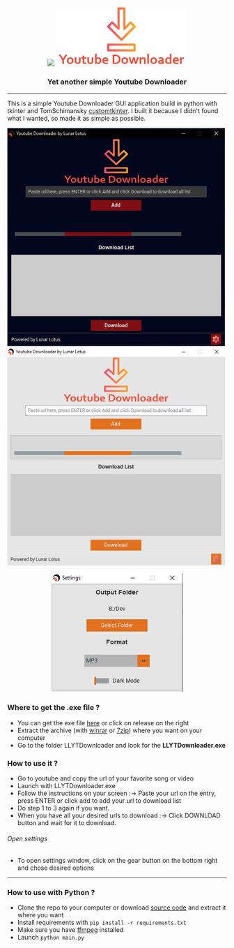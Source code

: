 <p align="center">
  <picture>
    <source media="(prefers-color-scheme: dark)" srcset="./static/img/lunar_lotus_logo.ico">
    <img src="./static/img/lunar_lotus_logo.ico" width="100" heigth="100">
  </picture>
  
  <picture>
    <source media="(prefers-color-scheme: dark)" srcset="./static/img/logo_ydl.png">
    <img src="./static/img/logo_ydl.png">
  </picture>
</p>


<div align="center">
  <h3> Yet another simple Youtube Downloader</h3>
</div>

---

This is a simple Youtube Downloader GUI application build in python with tkinter and TomSchimansky [customtkinter](https://github.com/TomSchimansky/CustomTkinter). I built it because I didn't found what I wanted, so made it as simple as possible. 

<div align="center">
  <p align="left">
    <picture>
      <source media="(prefers-color-scheme: dark)" srcset="./static/doc_images/yt_dl_dark.PNG">
      <img src="./static/doc_images/yt_dl_dark.PNG" width="500" height="500">
    </picture>
    <picture>
      <source media="(prefers-color-scheme: dark)" srcset="./static/doc_images/yt_dl_light.PNG">
      <img src="./static/doc_images/yt_dl_light.PNG" width="500" height="500">
    </picture>
  </p>
  
  <p align="center">
    <picture>
      <source media="(prefers-color-scheme: dark)" srcset="./static/doc_images/yt_dl_st.PNG">
      <img src="./static/doc_images/yt_dl_st.PNG">
    </picture>
  </p>
</div>

### Where to get the .exe file ? 
- You can get the exe file [here](https://github.com/LenRenko/lotus-ydl/releases) or click on release on the right
- Extract the archive (with [winrar](https://www.win-rar.com/start.html?L=10) or [7zip](https://www.7-zip.org/download.html)) where you want on your computer
- Go to the folder LLYTDownloader and look for the **LLYTDownloader.exe**

### How to use it ?
- Go to youtube and copy the url of your favorite song or video
- Launch with LLYTDownloader.exe
- Follow the instructions on your screen :-> Paste your url on the entry, press ENTER or click add to add your url to download list
- Do step 1 to 3 again if you want. 
- When you have all your desired urls to download :-> Click DOWNLOAD button and wait for it to download. 

###### Open settings
- To open settings window, click on the gear button on the bottom right and chose desired options

---
### How to use with Python ?
- Clone the repo to your computer or download [source code](https://github.com/LenRenko/lotus-ydl/archive/refs/tags/V1.0.0.zip) and extract it where you want
- Install requirements with `pip install -r requirements.txt`
- Make sure you have [ffmpeg](https://ffmpeg.org/download.html) installed
- Launch `python main.py`
